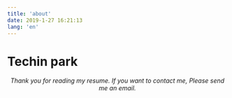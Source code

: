 ```yaml
---
title: 'about'
date: 2019-1-27 16:21:13
lang: 'en'
---
```


# Techin park 

<div align="center">

_Thank you for reading my resume. If you want to contact me, Please send me an email._

</div>
